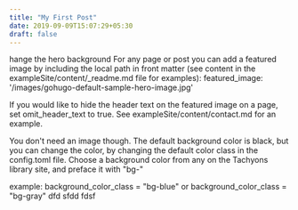 ```yaml
---
title: "My First Post"
date: 2019-09-09T15:07:29+05:30
draft: false
---
```

hange the hero background
For any page or post you can add a featured image by including the local path in front matter (see content in the exampleSite/content/_readme.md file for examples): featured_image: '/images/gohugo-default-sample-hero-image.jpg'

If you would like to hide the header text on the featured image on a page, set omit_header_text to true. See exampleSite/content/contact.md for an example.

You don't need an image though. The default background color is black, but you can change the color, by changing the default color class in the config.toml file. Choose a background color from any on the Tachyons library site, and preface it with "bg-"

example: background_color_class = "bg-blue" or background_color_class = "bg-gray"
dfd
sfdd
fdsf

